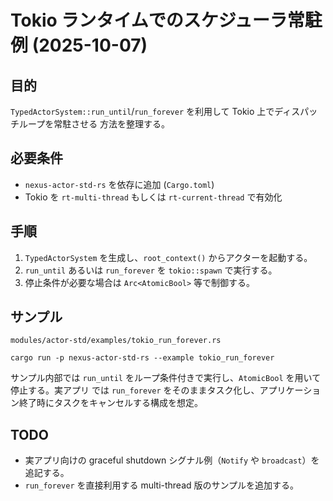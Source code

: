 # Tokio ランタイムでのスケジューラ常駐例 (2025-10-07)

## 目的
`TypedActorSystem::run_until`/`run_forever` を利用して Tokio 上でディスパッチループを常駐させる
方法を整理する。

## 必要条件
- `nexus-actor-std-rs` を依存に追加 (`Cargo.toml`)
- Tokio を `rt-multi-thread` もしくは `rt-current-thread` で有効化

## 手順
1. `TypedActorSystem` を生成し、`root_context()` からアクターを起動する。
2. `run_until` あるいは `run_forever` を `tokio::spawn` で実行する。
3. 停止条件が必要な場合は `Arc<AtomicBool>` 等で制御する。

## サンプル
`modules/actor-std/examples/tokio_run_forever.rs`

```shell
cargo run -p nexus-actor-std-rs --example tokio_run_forever
```

サンプル内部では `run_until` をループ条件付きで実行し、`AtomicBool` を用いて停止する。実アプリ
では `run_forever` をそのままタスク化し、アプリケーション終了時にタスクをキャンセルする構成を想定。

## TODO
- 実アプリ向けの graceful shutdown シグナル例（`Notify` や `broadcast`）を追記する。
- `run_forever` を直接利用する multi-thread 版のサンプルを追加する。
